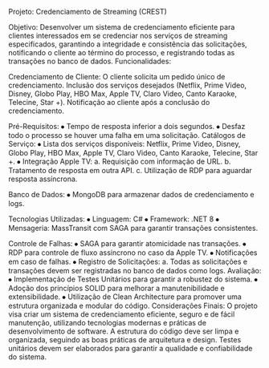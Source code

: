 Projeto: Credenciamento de Streaming (CREST)

Objetivo:
Desenvolver um sistema de credenciamento eficiente para clientes interessados em se credenciar nos serviços de streaming especificados, garantindo a integridade e consistência das solicitações, notificando o cliente ao término do processo, e registrando todas as transações no banco de dados.
Funcionalidades:

Credenciamento de Cliente:
O cliente solicita um pedido único de credenciamento.
Inclusão dos serviços desejados (Netflix, Prime Video, Disney, Globo Play, HBO Max, Apple TV, Claro Video, Canto Karaoke, Telecine, Star +).
Notificação ao cliente após a conclusão do credenciamento.

Pré-Requisitos:
⦁	Tempo de resposta inferior a dois segundos.
⦁	Desfaz todo o processo se houver uma falha em uma solicitação.
Catálogos de Serviço:
⦁	Lista dos serviços disponíveis: Netflix, Prime Video, Disney, Globo Play, HBO Max, Apple TV, Claro Video, Canto Karaoke, Telecine, Star +.
⦁	Integração Apple TV:
a.	Requisição com informação de URL.
b.	Tratamento de resposta em outra API.
c.	Utilização de RDP para aguardar resposta assíncrona.

Banco de Dados:
⦁	MongoDB para armazenar dados de credenciamento e logs.

Tecnologias Utilizadas:
⦁	Linguagem: C#
⦁	Framework: .NET 8
⦁	Mensageria: MassTransit com SAGA para garantir transações consistentes.

Controle de Falhas:
⦁	SAGA para garantir atomicidade nas transações.
⦁	RDP para controle de fluxo assíncrono no caso da Apple TV.
⦁	Notificações em caso de falhas.
⦁	Registro de Solicitações:
a.	Todas as solicitações e transações devem ser registradas no banco de dados como logs.
Avaliação:
⦁	Implementação de Testes Unitários para garantir a robustez do sistema.
⦁	Adoção dos princípios SOLID para melhorar a manutenibilidade e extensibilidade.
⦁	Utilização de Clean Architecture para promover uma estrutura organizada e modular do código.
Considerações Finais:
O projeto visa criar um sistema de credenciamento eficiente, seguro e de fácil manutenção, utilizando tecnologias modernas e práticas de desenvolvimento de software. A estrutura do código deve ser limpa e organizada, seguindo as boas práticas de arquitetura e design. Testes unitários devem ser elaborados para garantir a qualidade e confiabilidade do sistema.
